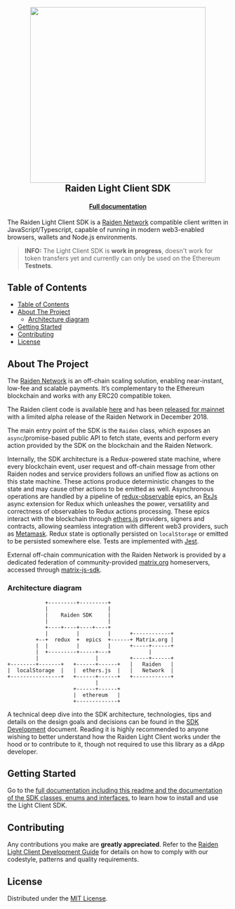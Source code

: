 <h2 align="center">
  <br/>
  <a href='https://raiden.network/'><img
      width='400px'
      alt=''
      src="https://user-images.githubusercontent.com/35398162/54018436-ee3f6300-4188-11e9-9b4e-0666c44cda53.png" /></a>
  <br/>
  Raiden Light Client SDK
  <br/>
</h2>
<h4 align="center">
  <a href="https://lightclient.raiden.network/docs/">Full documentation</a>
</h4>

The Raiden Light Client SDK is a [Raiden Network](https://raiden.network) compatible client written in JavaScript/Typescript, capable of running in modern web3-enabled browsers, wallets and Node.js environments.

> **INFO:** The Light Client SDK is **work in progress**, doesn't work for token transfers yet and currently can only be used on the Ethereum **Testnets**.

## Table of Contents
- [Table of Contents](#table-of-contents)
- [About The Project](#about-the-project)
  - [Architecture diagram](#architecture-diagram)
- [Getting Started](#getting-started)
- [Contributing](#contributing)
- [License](#license)

## About The Project

The [Raiden Network](https://raiden.network/) is an off-chain scaling solution, enabling near-instant, low-fee and scalable payments. It’s complementary to the Ethereum blockchain and works with any ERC20 compatible token.

The Raiden client code is available [here](https://github.com/raiden-network/raiden) and has been [released for mainnet](https://medium.com/raiden-network/red-eyes-mainnet-release-announcement-d48235bbef3c) with a limited alpha release of the Raiden Network in December 2018.

The main entry point of the SDK is the `Raiden` class, which exposes an `async`/promise-based public API to fetch state, events and perform every action provided by the SDK on the blockchain and the Raiden Network.

Internally, the SDK architecture is a Redux-powered state machine, where every blockchain event, user request and off-chain message from other Raiden nodes and service providers follows an unified flow as actions on this state machine. These actions produce deterministic changes to the state and may cause other actions to be emitted as well. Asynchronous operations are handled by a pipeline of [redux-observable](https://redux-observable.js.org) epics, an [RxJs](https://rxjs.dev/) async extension for Redux which unleashes the power, versatility and correctness of observables to Redux actions processing. These epics interact with the blockchain through [ethers.js](https://github.com/ethers-io/ethers.js) providers, signers and contracts, allowing seamless integration with different web3 providers, such as [Metamask](https://metamask.io/). Redux state is optionally persisted on `localStorage` or emitted to be persisted somewhere else. Tests are implemented with [Jest](https://jestjs.io).

External off-chain communication with the Raiden Network is provided by a dedicated federation of community-provided [matrix.org](https://matrix.org) homeservers, accessed through [matrix-js-sdk](https://github.com/matrix-org/matrix-js-sdk).

### Architecture diagram

```
            +---------+---------+
            |                   |
            |    Raiden SDK     |
            |                   |
            +----+----+----+----+
            |         |         |      +------------+
         +--+  redux  +  epics  +------+ Matrix.org |
         |  |         |         |      +-----+------+
         |  +---------+-----+---+            |
         |                  |          +-----+------+
+--------+-------+   +------+------+   |   Raiden   |
|  localStorage  |   |  ethers.js  |   |   Network  |
+----------------+   +------+------+   +------------+
                            |
                     +------+------+
                     |  ethereum   |
                     +-------------+
```


A technical deep dive into the SDK architecture, technologies, tips and details on the design goals and decisions can be found in the [SDK Development](https://github.com/raiden-network/light-client/blob/master/raiden-ts/SDK-Development.md) document. Reading it is highly recommended to anyone wishing to better understand how the Raiden Light Client works under the hood or to contribute to it, though not required to use this library as a dApp developer.

## Getting Started

Go to the [full documentation including this readme and the documentation of the SDK classes, enums and interfaces.](https://lightclient.raiden.network/docs/installing/) to learn how to install and use the Light Client SDK.

## Contributing

Any contributions you make are **greatly appreciated**. Refer to the [Raiden Light Client Development Guide](../CONTRIBUTING.md) for details on how to comply with our codestyle, patterns and quality requirements.

## License

Distributed under the [MIT License](../LICENSE).
